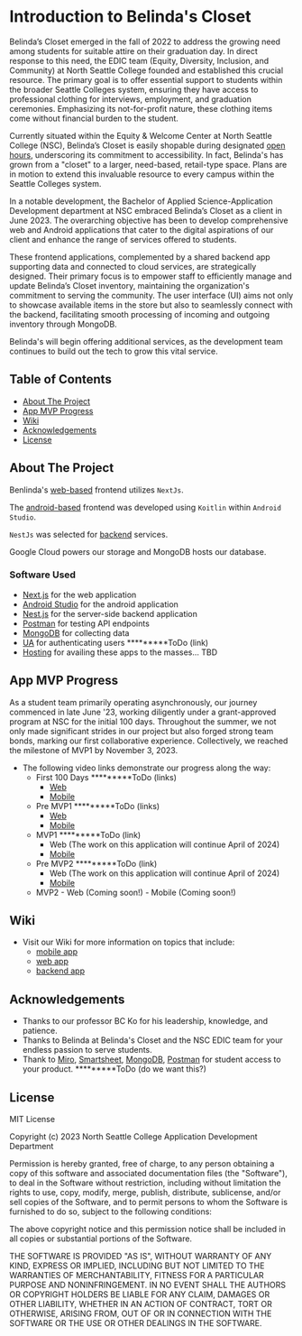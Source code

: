 # Introduction to Belinda's Closet
Belinda’s Closet emerged in the fall of 2022 to address the growing need among students for suitable attire on their graduation day. In direct response to this need, the EDIC team (Equity, Diversity, Inclusion, and Community) at North Seattle College founded and established this crucial resource. The primary goal is to offer essential support to students within the broader Seattle Colleges system, ensuring they have access to professional clothing for interviews, employment, and graduation ceremonies. Emphasizing its not-for-profit nature, these clothing items come without financial burden to the student.

Currently situated within the Equity & Welcome Center at North Seattle College (NSC), Belinda’s Closet is easily shopable during designated [open hours](https://northseattle.edu/edic/belindas-closet), underscoring its commitment to accessibility. In fact, Belinda's has grown from a "closet" to a larger, need-based, retail-type space. Plans are in motion to extend this invaluable resource to every campus within the Seattle Colleges system.

In a notable development, the Bachelor of Applied Science-Application Development department at NSC embraced Belinda’s Closet as a client in June 2023. The overarching objective has been to develop comprehensive web and Android applications that cater to the digital aspirations of our client and enhance the range of services offered to students.

These frontend applications, complemented by a shared backend app supporting data and connected to cloud services, are strategically designed. Their primary focus is to empower staff to efficiently manage and update Belinda’s Closet inventory, maintaining the organization's commitment to serving the community. The user interface (UI) aims not only to showcase available items in the store but also to seamlessly connect with the backend, facilitating smooth processing of incoming and outgoing inventory through MongoDB.

Belinda's will begin offering additional services, as the development team continues to build out the tech to grow this vital service. 
 
## Table of Contents
- [About The Project](#about-the-project)
- [App MVP Progress](#app-mvp-progress)
- [Wiki](#wiki)
- [Acknowledgements](#acknowledgements)
- [License](#license)
 
## About The Project
Benlinda's [web-based](https://github.com/SeattleColleges/belindas-closet-nextjs) frontend utilizes `NextJs`.

The [android-based](https://github.com/SeattleColleges/belindas-closet-android) frontend was developed using `Koitlin` within `Android Studio`.

`NestJs` was selected for [backend](https://nestjs.com/) services. 

Google Cloud powers our storage and MongoDB hosts our database.

### Software Used
- [Next.js](https://nextjs.org/) for the web application
- [Android Studio](https://developer.android.com/studio?gclid=Cj0KCQiAmNeqBhD4ARIsADsYfTekXQtjhqJ8cl8GBV4Lmza-3twj7fpJ6BC73tf5vPeYJYChgA9M3JAaAlGTEALw_wcB&gclsrc=aw.ds) for the android application
- [Nest.js](https://nestjs.com/) for the server-side backend application
- [Postman](https://www.postman.com/) for testing API endpoints
- [MongoDB](https://www.mongodb.com/) for collecting data
- [UA]() for authenticating users *********ToDo (link)
- [Hosting]() for availing these apps to the masses... TBD
 
## App MVP Progress
As a student team primarily operating asynchronously, our journey commenced in late June '23, working diligently under a grant-approved program at NSC for the initial 100 days. Throughout the summer, we not only made significant strides in our project but also forged strong team bonds, marking our first collaborative experience. Collectively, we reached the milestone of MVP1 by November 3, 2023.
- The following video links demonstrate our progress along the way:
	- First 100 Days  *********ToDo (links)
		- [Web]()
		- [Mobile]()
	- Pre MVP1  *********ToDo (links)
		- [Web]()
		- [Mobile]()
	- MVP1  *********ToDo (link)
		- Web (The work on this application will continue April of 2024)
		- [Mobile]()
	- Pre MVP2  *********ToDo (link)
		- Web (The work on this application will continue April of 2024)
		- [Mobile]()
	- MVP2
     		- Web (Coming soon!)
     		- Mobile (Coming soon!)
 
## Wiki
- Visit our Wiki for more information on topics that include:
  - [mobile app](https://github.com/SeattleColleges/belindas-closet-android/wiki)
  - [web app](https://github.com/SeattleColleges/belindas-closet-nextjs/wiki)
  - [backend app](https://github.com/SeattleColleges/belindas-closet-nestjs/wiki)
 
## Acknowledgements
- Thanks to our professor BC Ko for his leadership, knowledge, and patience.
- Thanks to Belinda at Belinda's Closet and the NSC EDIC team for your endless passion to serve students.
- Thank to [Miro](), [Smartsheet](), [MongoDB](_____), [Postman](_____) for student access to your product.  *********ToDo (do we want this?) 
 
## License
MIT License

Copyright (c) 2023 North Seattle College Application Development Department

Permission is hereby granted, free of charge, to any person obtaining a copy of this software and associated documentation files (the "Software"), to deal in the Software without restriction, including without limitation the rights to use, copy, modify, merge, publish, distribute, sublicense, and/or sell copies of the Software, and to permit persons to whom the Software is furnished to do so, subject to the following conditions:

The above copyright notice and this permission notice shall be included in all copies or substantial portions of the Software.

THE SOFTWARE IS PROVIDED "AS IS", WITHOUT WARRANTY OF ANY KIND, EXPRESS OR IMPLIED, INCLUDING BUT NOT LIMITED TO THE WARRANTIES OF MERCHANTABILITY, FITNESS FOR A PARTICULAR PURPOSE AND NONINFRINGEMENT. IN NO EVENT SHALL THE AUTHORS OR COPYRIGHT HOLDERS BE LIABLE FOR ANY CLAIM, DAMAGES OR OTHER LIABILITY, WHETHER IN AN ACTION OF CONTRACT, TORT OR OTHERWISE, ARISING FROM, OUT OF OR IN CONNECTION WITH THE SOFTWARE OR THE USE OR OTHER DEALINGS IN THE SOFTWARE.
